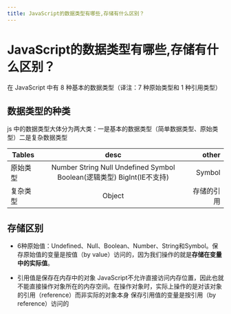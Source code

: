 ```yaml
---
title: JavaScript的数据类型有哪些,存储有什么区别？
---
```





# JavaScript的数据类型有哪些,存储有什么区别？

在 JavaScript 中有 8 种基本的数据类型（译注：7 种原始类型和 1 种引用类型）

## 数据类型的种类
js 中的数据类型大体分为两大类：一是基本的数据类型（简单数据类型、原始类型）二是复杂数据类型

| Tables   |                    desc                     |      other |
| -------- | :-----------------------------------------: | ---------: |
| 原始类型 | Number String Null Undefined Symbol Boolean(逻辑类型) BigInt(IE不支持) |     Symbol |
| 复杂类型 |                   Object                    | 存储的引用 |



## 存储区别
- 6种原始值：Undefined、Null、Boolean、Number、String和Symbol。保存原始值的变量是按值（by value）访问的，因为我们操作的就是**存储在变量中的实际值**。

- 引用值是保存在内存中的对象 JavaScript不允许直接访问内存位置，因此也就不能直接操作对象所在的内存空间。在操作对象时，实际上操作的是对该对象的引用（reference）而非实际的对象本身
保存引用值的变量是按引用（by reference）访问的